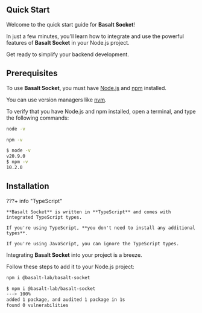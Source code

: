 ## **Quick Start**

Welcome to the quick start guide for **Basalt Socket**!

In just a few minutes, you'll learn how to integrate and use the powerful features of **Basalt Socket** in your Node.js project.

Get ready to simplify your backend development.

## **Prerequisites**

To use **Basalt Socket**, you must have [Node.js](https://nodejs.org/en/) and [npm](https://www.npmjs.com/) installed.

You can use version managers like [nvm](https://github.com/nvm-sh/nvm).

To verify that you have Node.js and npm installed, open a terminal, and type the following commands:

```bash
node -v
```
```bash
npm -v
```

<!-- termynal -->

```bash
$ node -v
v20.9.0
$ npm -v
10.2.0
```

## **Installation**

???+ info "TypeScript"

    **Basalt Socket** is written in **TypeScript** and comes with integrated TypeScript types.

    If you're using TypeScript, **you don't need to install any additional types**.

    If you're using JavaScript, you can ignore the TypeScript types.

Integrating **Basalt Socket** into your project is a breeze.

Follow these steps to add it to your Node.js project:

```bash
npm i @basalt-lab/basalt-socket
```

<!-- termynal -->

```bash
$ npm i @basalt-lab/basalt-socket
---> 100%
added 1 package, and audited 1 package in 1s
found 0 vulnerabilities
```

